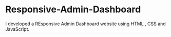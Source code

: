 # Responsive-Admin-Dashboard
I developed a REsponsive Admin Dashboard website using HTML , CSS and JavaScript.
